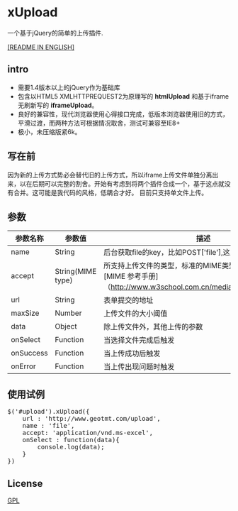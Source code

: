 # xUpload
一个基于jQuery的简单的上传插件.

[[README IN ENGLISH]](https://github.com/ShangXinbo/xUpload)

## intro
* 需要1.4版本以上的jQuery作为基础库
* 包含以HTML5 XMLHTTPREQUEST2为原理写的 __htmlUpload__  和基于iframe无刷新写的 __iframeUpload__。
* 良好的兼容性，现代浏览器使用心得接口完成，低版本浏览器使用旧的方式，平滑过渡，而两种方法可根据情况取舍，测试可兼容至IE8+
* 极小，未压缩版紧6k。

## 写在前
因为新的上传方式势必会替代旧的上传方式，所以iframe上传文件单独分离出来，以在后期可以完整的割舍。开始有考虑到将两个插件合成一个，基于这点就没有合并。这可能是我代码的风格，低耦合才好。
目前只支持单文件上传。


## 参数
参数名称     | 参数值     | 描述
-----------|------------------|----
name     | String       | 后台获取file的key，比如POST['file'],这里边的file 
accept    | String(MIME type)  | 所支持上传文件的类型，标准的MIME类型，如不清楚可查[MIME 参考手册]（http://www.w3school.com.cn/media/media_mimeref.asp)
url      | String       | 表单提交的地址
maxSize   | Number       | 上传文件的大小阈值
data     | Object       | 除上传文件外，其他上传的参数
onSelect  |  Function      | 当选择文件完成后触发
onSuccess  | Function      | 当上传成功后触发
onError   | Function      | 当上传出现问题时触发

## 使用试例
<pre>
$('#upload').xUpload({
	url : 'http://www.geotmt.com/upload',
    name : 'file',
    accept: 'application/vnd.ms-excel',
    onSelect : function(data){
    	console.log(data);
    }
})
</pre>

## License

[GPL](https://github.com/ShangXinbo/xUpload/blob/master/LICENSE)

